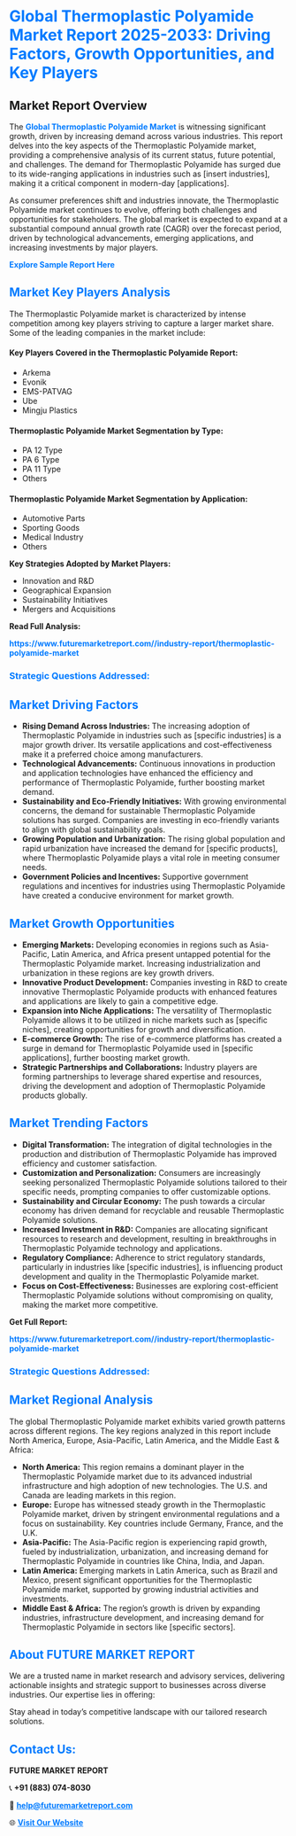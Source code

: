 <h1 style="color: #007BFF;">Global Thermoplastic Polyamide Market Report 2025-2033: Driving Factors, Growth Opportunities, and Key Players</h1>

<section id="overview">
<h2>Market Report Overview</h2>
<p>The <a href="https://www.futuremarketreport.com//industry-report/thermoplastic-polyamide-market" style="color: #007BFF; text-decoration: none;"><strong>Global Thermoplastic Polyamide Market</strong></a> is witnessing significant growth, driven by increasing demand across various industries. This report delves into the key aspects of the Thermoplastic Polyamide market, providing a comprehensive analysis of its current status, future potential, and challenges. The demand for Thermoplastic Polyamide has surged due to its wide-ranging applications in industries such as [insert industries], making it a critical component in modern-day [applications].</p>
<p>As consumer preferences shift and industries innovate, the Thermoplastic Polyamide market continues to evolve, offering both challenges and opportunities for stakeholders. The global market is expected to expand at a substantial compound annual growth rate (CAGR) over the forecast period, driven by technological advancements, emerging applications, and increasing investments by major players.</p>
</section>

<section id="overview">
<p><a href="https://www.futuremarketreport.com//request-sample/reportId=50360" style="color: #007BFF; text-decoration: none;"><strong>Explore Sample Report Here</strong></a></p>
</section>

<section id="key-players">
<h2 style="color: #007BFF;">Market Key Players Analysis</h2>
<p>The Thermoplastic Polyamide market is characterized by intense competition among key players striving to capture a larger market share. Some of the leading companies in the market include:</p>
<h4>Key Players Covered in the Thermoplastic Polyamide Report:</h4>
<ul><li>Arkema</li><li>Evonik</li><li>EMS-PATVAG</li><li>Ube</li><li>Mingju Plastics</li></ul>
<h4>Thermoplastic Polyamide Market Segmentation by Type:</h4>
<ul><li>PA 12 Type</li><li>PA 6 Type</li><li>PA 11 Type</li><li>Others</li></ul>

<h4>Thermoplastic Polyamide Market Segmentation by Application:</h4>
<ul><li>Automotive Parts</li><li>Sporting Goods</li><li>Medical Industry</li><li>Others</li></ul>
<p><strong>Key Strategies Adopted by Market Players:</strong></p>
<ul>
<li>Innovation and R&D</li>
<li>Geographical Expansion</li>
<li>Sustainability Initiatives</li>
<li>Mergers and Acquisitions</li>
</ul>
</section>

<section>
<p><strong>Read Full Analysis: </strong></p><a href="https://www.futuremarketreport.com//industry-report/thermoplastic-polyamide-market" style="color: #007BFF; text-decoration: none;"><strong>https://www.futuremarketreport.com//industry-report/thermoplastic-polyamide-market</strong></a>
<h3 style="color: #007BFF;">Strategic Questions Addressed:</h3>
</section>

<section id="driving-factors">
<h2 style="color: #007BFF;">Market Driving Factors</h2>
<ul>
<li><strong>Rising Demand Across Industries:</strong> The increasing adoption of Thermoplastic Polyamide in industries such as [specific industries] is a major growth driver. Its versatile applications and cost-effectiveness make it a preferred choice among manufacturers.</li>
<li><strong>Technological Advancements:</strong> Continuous innovations in production and application technologies have enhanced the efficiency and performance of Thermoplastic Polyamide, further boosting market demand.</li>
<li><strong>Sustainability and Eco-Friendly Initiatives:</strong> With growing environmental concerns, the demand for sustainable Thermoplastic Polyamide solutions has surged. Companies are investing in eco-friendly variants to align with global sustainability goals.</li>
<li><strong>Growing Population and Urbanization:</strong> The rising global population and rapid urbanization have increased the demand for [specific products], where Thermoplastic Polyamide plays a vital role in meeting consumer needs.</li>
<li><strong>Government Policies and Incentives:</strong> Supportive government regulations and incentives for industries using Thermoplastic Polyamide have created a conducive environment for market growth.</li>
</ul>
</section>

<section id="growth-opportunities">
<h2 style="color: #007BFF;">Market Growth Opportunities</h2>
<ul>
<li><strong>Emerging Markets:</strong> Developing economies in regions such as Asia-Pacific, Latin America, and Africa present untapped potential for the Thermoplastic Polyamide market. Increasing industrialization and urbanization in these regions are key growth drivers.</li>
<li><strong>Innovative Product Development:</strong> Companies investing in R&D to create innovative Thermoplastic Polyamide products with enhanced features and applications are likely to gain a competitive edge.</li>
<li><strong>Expansion into Niche Applications:</strong> The versatility of Thermoplastic Polyamide allows it to be utilized in niche markets such as [specific niches], creating opportunities for growth and diversification.</li>
<li><strong>E-commerce Growth:</strong> The rise of e-commerce platforms has created a surge in demand for Thermoplastic Polyamide used in [specific applications], further boosting market growth.</li>
<li><strong>Strategic Partnerships and Collaborations:</strong> Industry players are forming partnerships to leverage shared expertise and resources, driving the development and adoption of Thermoplastic Polyamide products globally.</li>
</ul>
</section>

<section id="trending-factors">
<h2 style="color: #007BFF;">Market Trending Factors</h2>
<ul>
<li><strong>Digital Transformation:</strong> The integration of digital technologies in the production and distribution of Thermoplastic Polyamide has improved efficiency and customer satisfaction.</li>
<li><strong>Customization and Personalization:</strong> Consumers are increasingly seeking personalized Thermoplastic Polyamide solutions tailored to their specific needs, prompting companies to offer customizable options.</li>
<li><strong>Sustainability and Circular Economy:</strong> The push towards a circular economy has driven demand for recyclable and reusable Thermoplastic Polyamide solutions.</li>
<li><strong>Increased Investment in R&D:</strong> Companies are allocating significant resources to research and development, resulting in breakthroughs in Thermoplastic Polyamide technology and applications.</li>
<li><strong>Regulatory Compliance:</strong> Adherence to strict regulatory standards, particularly in industries like [specific industries], is influencing product development and quality in the Thermoplastic Polyamide market.</li>
<li><strong>Focus on Cost-Effectiveness:</strong> Businesses are exploring cost-efficient Thermoplastic Polyamide solutions without compromising on quality, making the market more competitive.</li>
</ul>
</section>

<section>
<p><strong>Get Full Report: </strong></p><a href="https://www.futuremarketreport.com//industry-report/thermoplastic-polyamide-market" style="color: #007BFF; text-decoration: none;"><strong>https://www.futuremarketreport.com//industry-report/thermoplastic-polyamide-market</strong></a>
<h3 style="color: #007BFF;">Strategic Questions Addressed:</h3>
</section>


<section id="regional-analysis">
<h2 style="color: #007BFF;">Market Regional Analysis</h2>
<p>The global Thermoplastic Polyamide market exhibits varied growth patterns across different regions. The key regions analyzed in this report include North America, Europe, Asia-Pacific, Latin America, and the Middle East & Africa:</p>
<ul>
<li><strong>North America:</strong> This region remains a dominant player in the Thermoplastic Polyamide market due to its advanced industrial infrastructure and high adoption of new technologies. The U.S. and Canada are leading markets in this region.</li>
<li><strong>Europe:</strong> Europe has witnessed steady growth in the Thermoplastic Polyamide market, driven by stringent environmental regulations and a focus on sustainability. Key countries include Germany, France, and the U.K.</li>
<li><strong>Asia-Pacific:</strong> The Asia-Pacific region is experiencing rapid growth, fueled by industrialization, urbanization, and increasing demand for Thermoplastic Polyamide in countries like China, India, and Japan.</li>
<li><strong>Latin America:</strong> Emerging markets in Latin America, such as Brazil and Mexico, present significant opportunities for the Thermoplastic Polyamide market, supported by growing industrial activities and investments.</li>
<li><strong>Middle East & Africa:</strong> The region’s growth is driven by expanding industries, infrastructure development, and increasing demand for Thermoplastic Polyamide in sectors like [specific sectors].</li>
</ul>
</section>

<footer>
<h2 style="color: #007BFF;">About FUTURE MARKET REPORT</h2>
<p>We are a trusted name in market research and advisory services, delivering actionable insights and strategic support to businesses across diverse industries. Our expertise lies in offering:</p>

<p>Stay ahead in today’s competitive landscape with our tailored research solutions.</p>

<h2 style="color: #007BFF;">Contact Us:</h2>
<p><strong>FUTURE MARKET REPORT</strong></p>
<p>📞 <strong>+91 (883) 074-8030</strong></p>
<p>📧 <strong><a href="mailto:help@futuremarketreport.com" style="color: #007BFF;">help@futuremarketreport.com</a></strong></p>
<p>🌐 <strong><a href="https://www.futuremarketreport.com/" style="color: #007BFF;">Visit Our Website</a></strong></p>
</footer>
